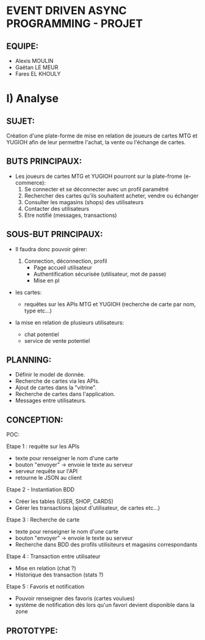 # EVENT DRIVEN ASYNC PROGRAMMING - PROJET

## EQUIPE:
* Alexis MOULIN
* Gaëtan LE MEUR
* Fares EL KHOULY

# I) Analyse

## SUJET:
Création d'une plate-forme de mise en relation de joueurs de cartes MTG et YUGIOH afin de leur permettre l'achat, la vente ou l'échange de cartes.

## BUTS PRINCIPAUX:
- Les joueurs de cartes MTG et YUGIOH pourront sur la plate-frome (e-commerce):
	1) Se connecter et se déconnecter avec un profil paramétré
	2) Rechercher des cartes qu'ils souhaitent acheter, vendre ou échanger
	3) Consulter les magasins (shops) des utilisateurs
	4) Contacter des utilisateurs 
	5) Etre notifié (messages, transactions)

## SOUS-BUT PRINCIPAUX:
- Il faudra donc pouvoir gérer:
	1) Connection, déconnection, profil
		- Page accueil utilisateur 
		- Authentification sécurisée (utilisateur, mot de passe)
		- Mise en pl

- les cartes:
	- requêtes sur les APIs MTG et YUGIOH
	  (recherche de carte par nom, type etc...)

- la mise en relation de plusieurs utilisateurs:
	- chat potentiel
	- service de vente potentiel

## PLANNING:
* Définir le model de donnée.
* Recherche de cartes via les APIs.
* Ajout de cartes dans la "vitrine".
* Recherche de cartes dans l'application.
* Messages entre utilisateurs. 

## CONCEPTION:

POC:

Etape 1 : requête sur les APIs
- texte pour renseigner le nom d'une carte
- bouton "envoyer" -> envoie le texte au serveur
- serveur requête sur l'API
- retourne le JSON au client

Etape 2 - Instantiation BDD
- Créer les tables (USER, SHOP, CARDS)
- Gérer les transactions (ajout d'utilisateur, de cartes etc...)

Etape 3 : Recherche de carte 
- texte pour renseigner le nom d'une carte
- bouton "envoyer" -> envoie le texte au serveur
- Recherche dans BDD des profils utilisiteurs et magasins correspondants 

Etape 4 : Transaction entre utilisateur
- Mise en relation (chat ?)
- Historique des transaction (stats ?)

Etape 5 : Favoris et notification
- Pouvoir renseigner des favoris (cartes voulues)
- système de notification dès lors qu'un favori devient disponible dans la zone 



## PROTOTYPE:
















